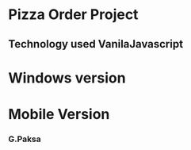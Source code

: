 # Pizza Order Project
## Technology used VanilaJavascript


# Windows version 




# Mobile Version







### G.Paksa
